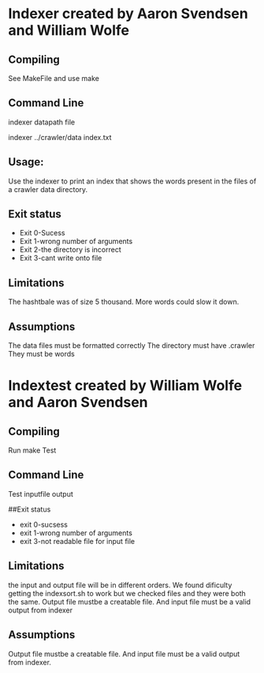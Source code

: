 # Indexer created by Aaron Svendsen and William Wolfe

## Compiling
See MakeFile and use make

## Command Line
indexer datapath file

indexer ../crawler/data index.txt

## Usage:
Use the indexer to print an index that shows the words present in the files of a
crawler data directory.


## Exit status
* Exit 0-Sucess
* Exit 1-wrong number of arguments
* Exit 2-the directory is incorrect
* Exit 3-cant write onto file

## Limitations
The hashtbale was of size 5 thousand. More words could slow it down.

## Assumptions
The data files must be formatted correctly
The directory must have .crawler
They must be words

# Indextest created by William Wolfe and Aaron Svendsen

## Compiling
Run make Test

## Command Line
Test inputfile output

##Exit status
* exit 0-sucsess
* exit 1-wrong number of arguments
* exit 3-not readable file for input file

## Limitations
the input and output file will be in different orders.
We found dificulty getting the indexsort.sh to work but we checked files and
they were both the same. Output file mustbe a creatable file. And input file must
be a valid output from indexer

## Assumptions
Output file mustbe a creatable file. And input file must
be a valid output from indexer.